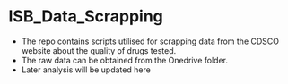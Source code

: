 # ISB_Data_Scrapping

* The repo contains scripts utilised for scrapping data from the CDSCO website about the quality of drugs tested.
* The raw data can be obtained from the Onedrive folder.
* Later analysis will be updated here

